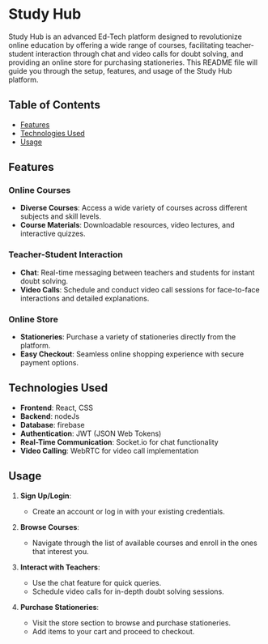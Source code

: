 # Study Hub

Study Hub is an advanced Ed-Tech platform designed to revolutionize online education by offering a wide range of courses, facilitating teacher-student interaction through chat and video calls for doubt solving, and providing an online store for purchasing stationeries. This README file will guide you through the setup, features, and usage of the Study Hub platform.

## Table of Contents

- [Features](#features)
- [Technologies Used](#technologies-used)
- [Usage](#usage)


## Features

### Online Courses
- **Diverse Courses**: Access a wide variety of courses across different subjects and skill levels.
- **Course Materials**: Downloadable resources, video lectures, and interactive quizzes.

### Teacher-Student Interaction
- **Chat**: Real-time messaging between teachers and students for instant doubt solving.
- **Video Calls**: Schedule and conduct video call sessions for face-to-face interactions and detailed explanations.

### Online Store
- **Stationeries**: Purchase a variety of stationeries directly from the platform.
- **Easy Checkout**: Seamless online shopping experience with secure payment options.

## Technologies Used

- **Frontend**: React, CSS
- **Backend**: nodeJs
- **Database**: firebase
- **Authentication**: JWT (JSON Web Tokens)
- **Real-Time Communication**: Socket.io for chat functionality
- **Video Calling**: WebRTC for video call implementation



## Usage

1. **Sign Up/Login**:
   - Create an account or log in with your existing credentials.

2. **Browse Courses**:
   - Navigate through the list of available courses and enroll in the ones that interest you.

3. **Interact with Teachers**:
   - Use the chat feature for quick queries.
   - Schedule video calls for in-depth doubt solving sessions.

4. **Purchase Stationeries**:
   - Visit the store section to browse and purchase stationeries.
   - Add items to your cart and proceed to checkout.


